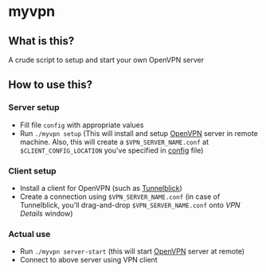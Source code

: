 # myvpn

## What is this?
A crude script to setup and start your own OpenVPN server

## How to use this?

### Server setup
* Fill file `config` with appropriate values
* Run `./myvpn setup` (This will install and setup [OpenVPN](https://openvpn.net/) server in remote machine. Also, this will create a `$VPN_SERVER_NAME.conf` at `$CLIENT_CONFIG_LOCATION` you've specified in [config](./config) file)

### Client setup
* Install a client for OpenVPN (such as [Tunnelblick](https://tunnelblick.net/))
* Create a connection using `$VPN_SERVER_NAME.conf` (in case of Tunnelblick, you'll drag-and-drop `$VPN_SERVER_NAME.conf` onto *VPN Details* window)

### Actual use
* Run `./myvpn server-start` (this will start [OpenVPN](https://openvpn.net/) server at remote)
* Connect to above server using VPN client
